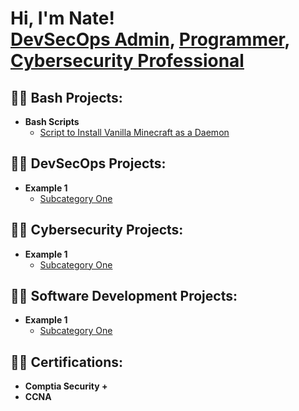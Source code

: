 <h1>Hi, I'm Nate! <br/><a href="https://www.link.com/example">DevSecOps Admin</a>, <a href="https://github.com/noderzz">Programmer</a>, <a href="https://www.linkedin.com/">Cybersecurity Professional</a></h1>

<h2>👨‍💻 Bash Projects:</h2>

- <b>Bash Scripts</b>
  - [Script to Install Vanilla Minecraft as a Daemon](https://github.com/noderzz/Minecraft_Install_As_Daemon)

<h2>👨‍💻 DevSecOps Projects:</h2>

- <b>Example 1</b>
  - [Subcategory One](https://link.com/to/project)


<h2>👨‍💻 Cybersecurity Projects:</h2>

- <b>Example 1</b>
  - [Subcategory One](https://link.com/to/project)


<h2>👨‍💻 Software Development Projects:</h2>

- <b>Example 1</b>
  - [Subcategory One](https://link.com/to/project)

<h2>👨‍💻 Certifications:</h2>

- <b>Comptia Security +</b>
- <b>CCNA</b>
